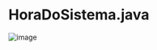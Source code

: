 # HoraDoSistema.java
![image](https://user-images.githubusercontent.com/58008758/184530867-b3b0ede8-4f2b-4eb4-b4dd-b4794a2866db.png)
